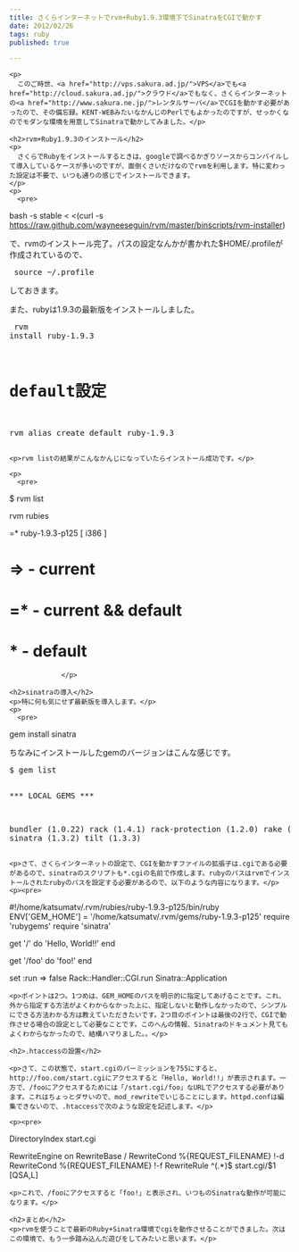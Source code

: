 ```yaml
---
title: さくらインターネットでrvm+Ruby1.9.3環境下でSinatraをCGIで動かす
date: 2012/02/26
tags: ruby
published: true

---
```


    <p>
      このご時世、<a href="http://vps.sakura.ad.jp/">VPS</a>でも<a href="http://cloud.sakura.ad.jp/">クラウド</a>でもなく、さくらインターネットの<a href="http://www.sakura.ne.jp/">レンタルサーバ</a>でCGIを動かす必要があったので、その備忘録。KENT-WEBみたいなかんじのPerlでもよかったのですが、せっかくなのでモダンな環境を用意してSinatraで動かしてみました。</p>

    <h2>rvm+Ruby1.9.3のインストール</h2>
    <p>
      さくらでRubyをインストールするときは、googleで調べるかぎりソースからコンパイルして導入しているケースが多いのですが、面倒くさいだけなのでrvmを利用します。特に変わった設定は不要で、いつも通りの感じでインストールできます。
    </p>
    <p>
      <pre>
bash -s stable < <(curl -s https://raw.github.com/wayneeseguin/rvm/master/binscripts/rvm-installer)</pre>
    </p>
    <p>で、rvmのインストール完了。パスの設定なんかが書かれた$HOME/.profileが作成されているので、</p>
    <p>
      <pre>
source ~/.profile</pre>
    </p>
    <p>しておきます。</p>
    <p>また、rubyは1.9.3の最新版をインストールしました。</p>
    <p>
      <pre>
rvm install ruby-1.9.3
# default設定
rvm alias create default ruby-1.9.3</pre>
    </p>

    <p>rvm listの結果がこんなかんじになっていたらインストール成功です。</p>

    <p>
      <pre>
$ rvm list

rvm rubies

=* ruby-1.9.3-p125 [ i386 ]

# => - current
# =* - current && default
#  * - default</pre>
                 </p>

    <h2>sinatraの導入</h2>
    <p>特に何も気にせず最新版を導入します。</p>
    <p>
      <pre>
gem install sinatra </pre>
    </p>
<p>ちなみにインストールしたgemのバージョンはこんな感じです。</p>
<p><pre>
$ gem list

*** LOCAL GEMS ***

bundler (1.0.22)
rack (1.4.1)
rack-protection (1.2.0)
rake (0.9.2)
sinatra (1.3.2)
tilt (1.3.3)
</pre></p>

    <p>さて、さくらインターネットの設定で、CGIを動かすファイルの拡張子は.cgiである必要があるので、sinatraのスクリプトも*.cgiの名前で作成します。rubyのパスはrvmでインストールされたrubyのパスを設定する必要があるので、以下のような内容になります。</p>
    <p><pre>
#!/home/katsumatv/.rvm/rubies/ruby-1.9.3-p125/bin/ruby
ENV['GEM_HOME'] = '/home/katsumatv/.rvm/gems/ruby-1.9.3-p125'
require 'rubygems'
require 'sinatra'

get '/' do
  'Hello, World!!'
end

get '/foo' do
  'foo!'
end

set :run => false
Rack::Handler::CGI.run Sinatra::Application
</pre></p>

    <p>ポイントは2つ。1つめは、GEM_HOMEのパスを明示的に指定してあげることです。これ、外から指定する方法がよくわからなかった上に、指定しないと動作しなかったので、シンプルにできる方法わかる方は教えていただきたいです。2つ目のポイントは最後の2行で、CGIで動作させる場合の設定として必要なことです。このへんの情報、Sinatraのドキュメント見てもよくわからなかったので、結構ハマりました。。</p>

    <h2>.htaccessの設置</h2>

    <p>さて、この状態で、start.cgiのパーミッションを755にすると、http://foo.com/start.cgiにアクセスすると「Hello, World!!」が表示されます。一方で、/fooにアクセスするためには「/start.cgi/foo」なURLでアクセスする必要があります。これはちょっとダサいので、mod_rewriteでいじることにします。httpd.confは編集できないので、.htaccessで次のような設定を記述します。</p>

    <p><pre>
DirectoryIndex start.cgi

RewriteEngine    on
RewriteBase      /
RewriteCond      %{REQUEST_FILENAME} !-d
RewriteCond      %{REQUEST_FILENAME} !-f
RewriteRule      ^(.*)$ start.cgi/$1 [QSA,L]
</pre></p>

    <p>これで、/fooにアクセスすると「foo!」と表示され、いつものSinatraな動作が可能になります。</p>

    <h2>まとめ</h2>
    <p>rvmを使うことで最新のRuby+Sinatra環境でcgiを動作させることができました。次はこの環境で、もう一歩踏み込んだ遊びをしてみたいと思います。</p>


